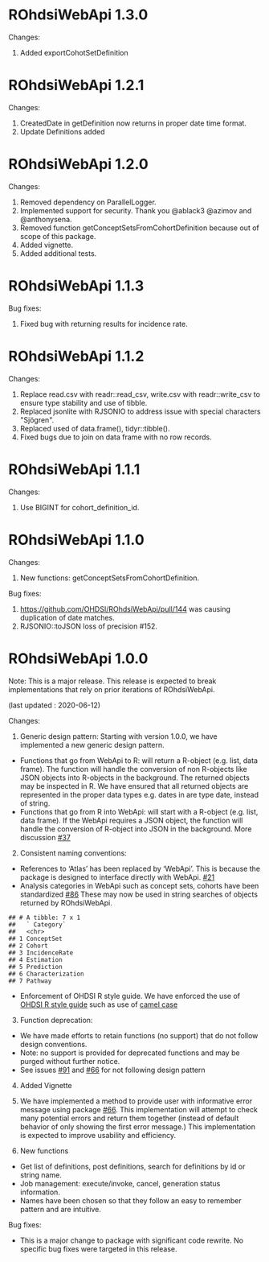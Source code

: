 ROhdsiWebApi 1.3.0
==================

Changes:

1. Added exportCohotSetDefinition

ROhdsiWebApi 1.2.1
==================

Changes:

1. CreatedDate in getDefinition now returns in proper date time format.
2. Update Definitions added


ROhdsiWebApi 1.2.0
==================

Changes:

1. Removed dependency on ParallelLogger.
2. Implemented support for security. Thank you @ablack3 @azimov and @anthonysena.
3. Removed function getConceptSetsFromCohortDefinition because out of scope of this package.
4. Added vignette.
5. Added additional tests.


ROhdsiWebApi 1.1.3
==================

Bug fixes:

1. Fixed bug with returning results for incidence rate.


ROhdsiWebApi 1.1.2
==================

Changes:

1. Replace read.csv with readr::read_csv, write.csv with readr::write_csv to ensure type stability and use of tibble.
2. Replaced jsonlite with RJSONIO to address issue with special characters "Sjögren".
3. Replaced used of data.frame(), tidyr::tibble().
4. Fixed bugs due to join on data frame with no row records.


ROhdsiWebApi 1.1.1
==================

Changes:

1.  Use BIGINT for cohort_definition_id.


ROhdsiWebApi 1.1.0
==================

Changes:

1.  New functions: getConceptSetsFromCohortDefinition.

Bug fixes:

1. https://github.com/OHDSI/ROhdsiWebApi/pull/144 was causing duplication of date matches.
2. RJSONIO::toJSON loss of precision #152.


ROhdsiWebApi 1.0.0
==================

Note: This is a major release. This release is expected to break implementations that rely on prior iterations of ROhdsiWebApi.

(last updated : 2020-06-12)

Changes:

1.  Generic design pattern: Starting with version 1.0.0, we have
    implemented a new generic design pattern.  

<!-- end list -->

  - Functions that go from WebApi to R: will return a R-object
    (e.g. list, data frame). The function will handle the conversion of
    non R-objects like JSON objects into R-objects in the background.
    The returned objects may be inspected in R. We have ensured that all
    returned objects are represented in the proper data types e.g. dates
    in are type date, instead of string.
  - Functions that go from R into WebApi: will start with a R-object
    (e.g. list, data frame). If the WebApi requires a JSON object, the
    function will handle the conversion of R-object into JSON in the
    background. More discussion
    [\#37](https://github.com/OHDSI/ROhdsiWebApi/issues/37)

<!-- end list -->

2.  Consistent naming conventions:

<!-- end list -->

  - References to ‘Atlas’ has been replaced by ‘WebApi’. This is because
    the package is designed to interface directly with WebApi.
    [\#21](https://github.com/OHDSI/ROhdsiWebApi/issues/21)
  - Analysis categories in WebApi such as concept sets, cohorts have
    been standardized
    [\#86](https://github.com/OHDSI/ROhdsiWebApi/issues/86) These may
    now be used in string searches of objects returned by ROhdsiWebApi.

<!-- end list -->

    ## # A tibble: 7 x 1
    ##   ` Category`     
    ##   <chr>           
    ## 1 ConceptSet      
    ## 2 Cohort          
    ## 3 IncidenceRate   
    ## 4 Estimation      
    ## 5 Prediction      
    ## 6 Characterization
    ## 7 Pathway

  - Enforcement of OHDSI R style guide. We have enforced the use of
    [OHDSI R style
    guide](https://ohdsi.github.io/MethodsLibrary/codeStyle.html#ohdsi_code_style_for_r)
    such as use of [camel
    case](https://github.com/OHDSI/ROhdsiWebApi/issues/22)

<!-- end list -->

3.  Function deprecation:

<!-- end list -->

  - We have made efforts to retain functions (no support) that do not
    follow design conventions.
  - Note: no support is provided for deprecated functions and may be
    purged without further notice.
  - See issues [\#91](https://github.com/OHDSI/ROhdsiWebApi/issues/91)
    and [\#66](https://github.com/OHDSI/ROhdsiWebApi/issues/66) for not
    following design pattern

<!-- end list -->

4.  Added Vignette

5.  We have implemented a method to provide user with informative error
    message using package
    [\#66](https://github.com/OHDSI/ROhdsiWebApi/issues/56). This
    implementation will attempt to check many potential errors and
    return them together (instead of default behavior of only showing
    the first error message.) This implementation is expected to improve
    usability and efficiency.

6.  New functions

<!-- end list -->

  - Get list of definitions, post definitions, search for definitions by
    id or string name.
  - Job management: execute/invoke, cancel, generation status
    information.
  - Names have been chosen so that they follow an easy to remember
    pattern and are intuitive.

Bug fixes:

  - This is a major change to package with significant code rewrite. No specific bug fixes were targeted in this release.
